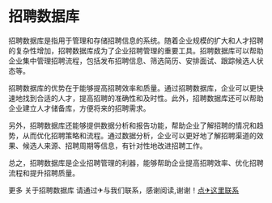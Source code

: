 # 招聘数据库

招聘数据库是指用于管理和存储招聘信息的系统。随着企业规模的扩大和人才招聘的复杂性增加，招聘数据库成为了企业招聘管理的重要工具。招聘数据库可以帮助企业集中管理招聘流程，包括发布招聘信息、筛选简历、安排面试、跟踪候选人状态等。

招聘数据库的优势在于能够提高招聘效率和质量。通过招聘数据库，企业可以更快速地找到合适的人才，提高招聘的准确性和及时性。此外，招聘数据库还可以帮助企业建立人才储备库，方便将来的招聘需求。

另外，招聘数据库还能够提供数据分析和报告功能，帮助企业了解招聘的情况和趋势，从而优化招聘策略和流程。通过数据分析，企业可以更好地了解招聘渠道的效果、候选人来源、招聘周期等信息，有针对性地改进招聘工作。

总之，招聘数据库是企业招聘管理的利器，能够帮助企业提高招聘效率、优化招聘流程和提升招聘质量。

更多 关于招聘数据库 请通过✈与我们联系，感谢阅读,谢谢！[点✈这里联系](https://bbs.k02.cc)